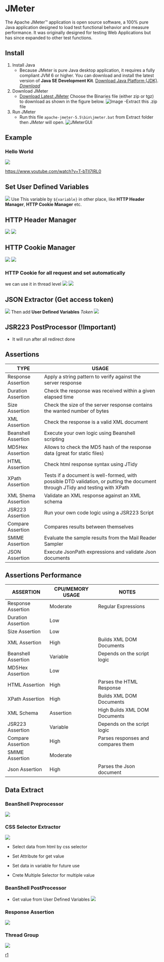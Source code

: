 # JMeter
The Apache JMeter™ application is open source software, a 100% pure Java application designed to load test functional behavior and measure performance. It was originally designed for testing Web Applications but has since expanded to other test functions.

## Install
1. Install Java
    - Because JMeter is pure Java desktop application, it requires a fully compliant JVM 6 or higher. You can download and install the latest version of **Java SE Development Kit**. [Download Java Platform (JDK)](https://www.oracle.com/java/technologies/javase-downloads.html). [_Download_](https://download.oracle.com/java/18/latest/jdk-18_windows-x64_bin.exe)
1. Download JMeter
    - [Download Latest JMeter](https://jmeter.apache.org/download_jmeter.cgi) Choose the Binaries file (either zip or tgz) to download as shown in the figure below.
    ![Image](Asset/JMeter-Download.png)
    -Extract this .zip file
1. Run JMeter
    - Run this file `apache-jmeter-5.5\bin\jmeter.bat` from Extract folder then _JMeter_ will open.
    ![JMeterGUI](Asset/JMeter-GUI-info.png)

## Example
### Hello World
![](Asset/HelloWorld.gif)

https://www.youtube.com/watch?v=T-bTll7IRL0

## Set User Defined Variables
![](Asset/User_Defined_Variables.png)
Use This variable by `${variable}` in other place, like **HTTP Header Manager**, **HTTP Cookie Manager** etc.

## HTTP Header Manager
![](Asset/http-header-manager.png)
![](Asset/http-header-manager-2.png)

## HTTP Cookie Manager
![](Asset/http-cookie-manager.png)
![](Asset/http-cookie-manager-2.png)
### HTTP Cookie for all request and set automatically
we can use it in thread level
![](Asset/http-cookie-manager-3.png)
![](Asset/http-cookie-manager-4.png)

## JSON Extractor (Get access token)
![](Asset/json-extractor.png)
Then add **User Defined Variables**  *Token*
![](Asset/json-extractor-2.png)

## JSR223 PostProcessor (**!Important**)
- It will run after all redirect done

## Assertions
|TYPE | USAGE|
|-----|------|
|Response Assertion |	Apply a string pattern to verify against the server response|
|Duration Assertion |	Check the response was received within a given elapsed time|
|Size Assertion |	Check the size of the server response contains the wanted number of bytes|
|XML Assertion |	Check the response is a valid XML document|
|Beanshell Assertion |	Execute your own logic using Beanshell scripting|
|MD5Hex Assertion |	Allows to check the MD5 hash of the response data (great for static files)|
|HTML Assertion |	Check html response syntax using JTidy|
|XPath Assertion |	Tests if a document is well-formed, with possible DTD validation, or putting the document through JTidy and testing with XPath |
|XML Shema Assertion |	Validate an XML response against an XML schema|
|JSR223 Assertion |	Run your own code logic using a JSR223 Script|
|Compare Assertion |	Compares results between themselves|
|SMIME Assertion |	Evaluate the sample results from the Mail Reader Sampler|
|JSON Assertion |	Execute JsonPath expressions and validate Json documents|

## Assertions Performance
|ASSERTION |	CPU/MEMORY USAGE |	NOTES|
|----------|---------------------|-------|
|Response Assertion |	Moderate |	Regular Expressions|
|Duration Assertion |	Low |	|
|Size Assertion |	Low |	|
|XML Assertion |	High |	Builds XML DOM Documents|
|Beanshell Assertion |	Variable |	Depends on the script logic|
|MD5Hex Assertion |	Low |	|
|HTML Assertion |	High |	Parses the HTML Response|
|XPath Assertion |	High |	Builds XML DOM Documents|
|XML Schema | Assertion |	High	Builds XML DOM Documents|
|JSR223 Assertion |	Variable |	Depends on the script logic|
|Compare Assertion |	High |	Parses responses and compares them|
|SMIME Assertion |	Moderate |	|
|Json Assertion |	High |	Parses the Json document|


## Data Extract
### BeanShell Preprocessor
![](Asset/BeanShell-Preprocessor.png)
### CSS Selector Extractor
![](Asset/CSS-Selector-Extractor.png)
- Select data from html by css selector
- Set Attribute for get value
- Set data in variable for future use

- Crete Multiple Selector for multiple value

### BeanShell PostProcessor
- Get value from User Defined Variables
![](Asset/BeanShell-PostProcessor.png)

### Response Assertion
![](Asset/ResponseAssertion.png)

### Thread Group
![](Asset/ThreadGroup.png)


[r1](https://octoperf.com/blog/2018/04/19/jmeter-assertions/#supported-assertions)